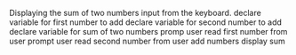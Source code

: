  Displaying the sum of two numbers input from the keyboard.
 declare variable for first number to add
 declare variable for second number to add
 declare variable for sum of two numbers
 promp user
 read first number from user
 prompt user
 read second number from user
 add numbers
 display sum